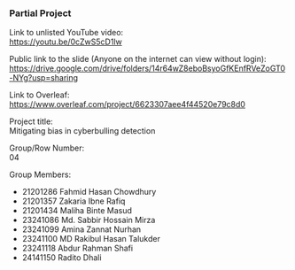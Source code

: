 ### Partial Project

Link to unlisted YouTube video: <br>
https://youtu.be/0cZwS5cD1lw

Public link to the slide (Anyone on the internet can view without login): <br>
https://drive.google.com/drive/folders/14r64wZ8eboBsyoGfKEnfRVeZoGT0-NYg?usp=sharing

Link to Overleaf: <br>
https://www.overleaf.com/project/6623307aee4f44520e79c8d0

Project title: <br>
Mitigating bias in cyberbulling detection

Group/Row Number: <br>
04

Group Members: <br>
- 21201286 Fahmid Hasan Chowdhury
- 21201357 Zakaria Ibne Rafiq
- 21201434 Maliha Binte Masud
- 23241086 Md. Sabbir Hossain Mirza
- 23241099 Amina Zannat Nurhan
- 23241100 MD Rakibul Hasan Talukder
- 23241118 Abdur Rahman Shafi
- 24141150 Radito Dhali

